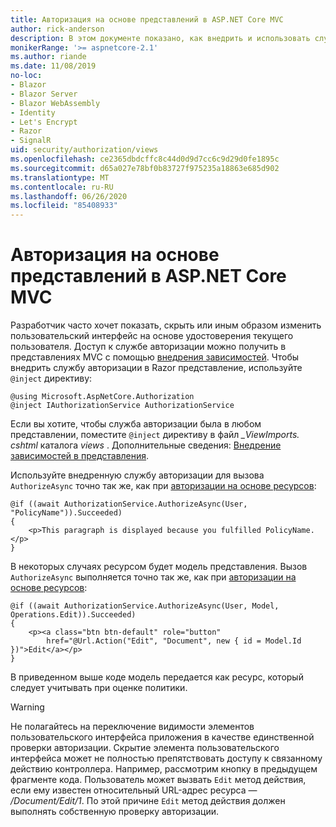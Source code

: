 ```yaml
---
title: Авторизация на основе представлений в ASP.NET Core MVC
author: rick-anderson
description: В этом документе показано, как внедрить и использовать службу авторизации в Razor представлении ASP.NET Core.
monikerRange: '>= aspnetcore-2.1'
ms.author: riande
ms.date: 11/08/2019
no-loc:
- Blazor
- Blazor Server
- Blazor WebAssembly
- Identity
- Let's Encrypt
- Razor
- SignalR
uid: security/authorization/views
ms.openlocfilehash: ce2365dbdcffc8c44d0d9d7cc6c9d29d0fe1895c
ms.sourcegitcommit: d65a027e78bf0b83727f975235a18863e685d902
ms.translationtype: MT
ms.contentlocale: ru-RU
ms.lasthandoff: 06/26/2020
ms.locfileid: "85408933"
---
```

# <a name="view-based-authorization-in-aspnet-core-mvc"></a>Авторизация на основе представлений в ASP.NET Core MVC

Разработчик часто хочет показать, скрыть или иным образом изменить пользовательский интерфейс на основе удостоверения текущего пользователя. Доступ к службе авторизации можно получить в представлениях MVC с помощью [внедрения зависимостей](xref:fundamentals/dependency-injection). Чтобы внедрить службу авторизации в Razor представление, используйте `@inject` директиву:

```cshtml
@using Microsoft.AspNetCore.Authorization
@inject IAuthorizationService AuthorizationService
```

Если вы хотите, чтобы служба авторизации была в любом представлении, поместите `@inject` директиву в файл *_ViewImports. cshtml* каталога *views* . Дополнительные сведения: [Внедрение зависимостей в представления](xref:mvc/views/dependency-injection).

Используйте внедренную службу авторизации для вызова `AuthorizeAsync` точно так же, как при [авторизации на основе ресурсов](xref:security/authorization/resourcebased#security-authorization-resource-based-imperative):

```cshtml
@if ((await AuthorizationService.AuthorizeAsync(User, "PolicyName")).Succeeded)
{
    <p>This paragraph is displayed because you fulfilled PolicyName.</p>
}
```

В некоторых случаях ресурсом будет модель представления. Вызов `AuthorizeAsync` выполняется точно так же, как при [авторизации на основе ресурсов](xref:security/authorization/resourcebased#security-authorization-resource-based-imperative):

```cshtml
@if ((await AuthorizationService.AuthorizeAsync(User, Model, Operations.Edit)).Succeeded)
{
    <p><a class="btn btn-default" role="button"
        href="@Url.Action("Edit", "Document", new { id = Model.Id })">Edit</a></p>
}
```

В приведенном выше коде модель передается как ресурс, который следует учитывать при оценке политики.

> [!WARNING]
> Не полагайтесь на переключение видимости элементов пользовательского интерфейса приложения в качестве единственной проверки авторизации. Скрытие элемента пользовательского интерфейса может не полностью препятствовать доступу к связанному действию контроллера. Например, рассмотрим кнопку в предыдущем фрагменте кода. Пользователь может вызвать `Edit` метод действия, если ему известен относительный URL-адрес ресурса — */Document/Edit/1*. По этой причине `Edit` метод действия должен выполнять собственную проверку авторизации.
